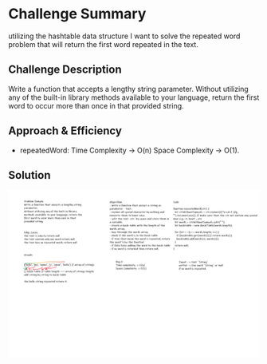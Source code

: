 # Challenge Summary

utilizing the hashtable data structure I want to solve the repeated word problem that will return the first word repeated in the text.

## Challenge Description

Write a function that accepts a lengthy string parameter.
Without utilizing any of the built-in library methods available to your language, return the first word to occur more than once in that provided string.

## Approach & Efficiency

- repeatedWord: Time Complexity -> O(n) Space Complexity -> O(1).

## Solution

![repeated-word](../../../assets/repeated-word-whiteboard.png)
